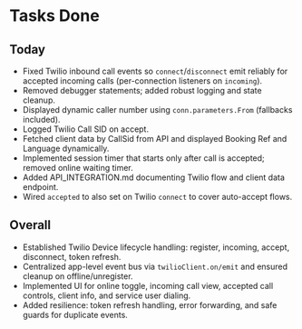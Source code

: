 # Tasks Done

## Today
- Fixed Twilio inbound call events so `connect`/`disconnect` emit reliably for accepted incoming calls (per-connection listeners on `incoming`).
- Removed debugger statements; added robust logging and state cleanup.
- Displayed dynamic caller number using `conn.parameters.From` (fallbacks included).
- Logged Twilio Call SID on accept.
- Fetched client data by CallSid from API and displayed Booking Ref and Language dynamically.
- Implemented session timer that starts only after call is accepted; removed online waiting timer.
- Added API_INTEGRATION.md documenting Twilio flow and client data endpoint.
- Wired `accepted` to also set on Twilio `connect` to cover auto-accept flows.

## Overall
- Established Twilio Device lifecycle handling: register, incoming, accept, disconnect, token refresh.
- Centralized app-level event bus via `twilioClient.on/emit` and ensured cleanup on offline/unregister.
- Implemented UI for online toggle, incoming call view, accepted call controls, client info, and service user dialing.
- Added resilience: token refresh handling, error forwarding, and safe guards for duplicate events.
